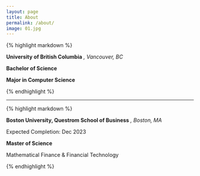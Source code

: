 ```yaml
---
layout: page
title: About
permalink: /about/
image: 01.jpg
---
```




{% highlight markdown %}


**University of British Columbia** *, Vancouver, BC*

**Bachelor of Science**

**Major in Computer Science**

{% endhighlight %}




***







{% highlight markdown %}


**Boston University, Questrom School of Business** *, Boston, MA*

Expected Completion: Dec 2023

**Master of Science**

Mathematical Finance & Financial Technology


{% endhighlight %}
